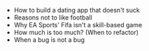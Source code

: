 - How to build a dating app that doesn't suck
- Reasons not to like football
- Why EA Sports' Fifa isn't a skill-based game
- How much is too much? (When to refactor)
- When a bug is not a bug